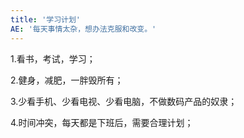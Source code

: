 ```yaml
---
title: '学习计划'
AE: '每天事情太杂，想办法克服和改变。'
---
```

<!-- <div class="row">
  <div class="col">
    <nav aria-label="breadcrumb">
      <ol class="breadcrumb">
        <li class="breadcrumb-item"><a href="#">Home</a></li>
        <li class="breadcrumb-item active" aria-current="page">Library</li>
      </ol>
    </nav>
  </div>
</div> -->
1.看书，考试，学习；

2.健身，减肥，一胖毁所有；

3.少看手机、少看电视、少看电脑，不做数码产品的奴隶；

4.时间冲突，每天都是下班后，需要合理计划；